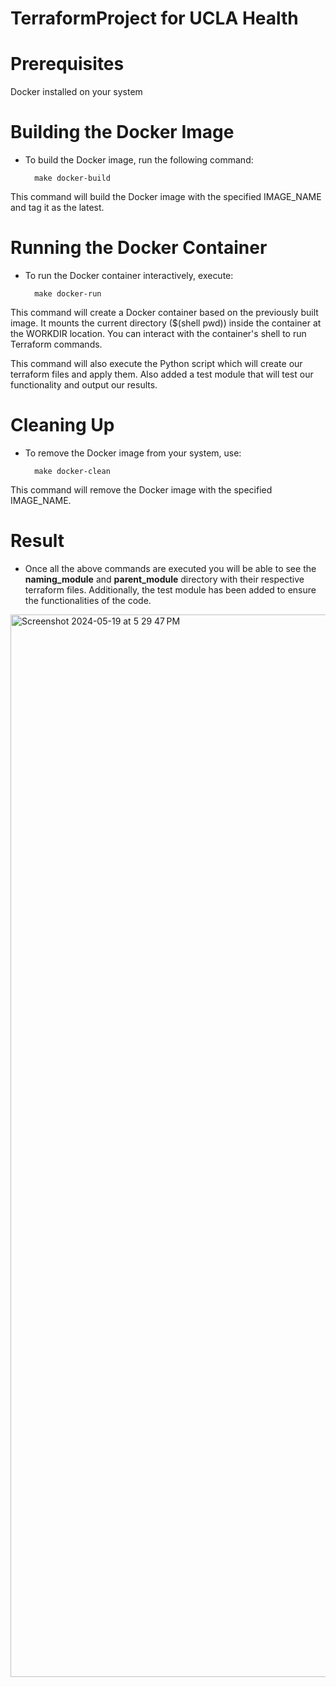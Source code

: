 # TerraformProject for UCLA Health

# Prerequisites
Docker installed on your system

# Building the Docker Image
- To build the Docker image, run the following command:

		make docker-build
This command will build the Docker image with the specified IMAGE_NAME and tag it as the latest.

# Running the Docker Container
- To run the Docker container interactively, execute:

		make docker-run
This command will create a Docker container based on the previously built image. It mounts the current directory ($(shell pwd)) inside the container at the WORKDIR location. You can interact with the container's shell to run Terraform commands.

This command will also execute the Python script which will create our terraform files and apply them. Also added a test module that will test our functionality and output our results.

# Cleaning Up
- To remove the Docker image from your system, use:

		make docker-clean
This command will remove the Docker image with the specified IMAGE_NAME.

# Result

- Once all the above commands are executed you will be able to see the **naming_module** and **parent_module** directory with their respective terraform files. Additionally, the test module has been added to ensure the functionalities of the code.
  
<img width="1700" alt="Screenshot 2024-05-19 at 5 29 47 PM" src="https://github.com/rutavmodi25/TerraformProject/assets/69160502/87d31d52-d894-4901-b1bf-bc7423e2e623">


